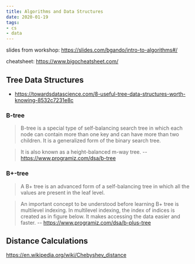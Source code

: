 ```yaml
---
title: Algorithms and Data Structures
date: 2020-01-19
tags: 
- cs
- data
---
```


slides from workshop: <https://slides.com/bgando/intro-to-algorithms#/>

cheatsheet: <https://www.bigocheatsheet.com/>

## Tree Data Structures

- <https://towardsdatascience.com/8-useful-tree-data-structures-worth-knowing-8532c7231e8c>

### B-tree

> B-tree is a special type of self-balancing search tree in which each node can contain more than one key and can have more than two children. It is a generalized form of the binary search tree.

> It is also known as a height-balanced m-way tree.
-- <https://www.programiz.com/dsa/b-tree>

### B+-tree

>A B+ tree is an advanced form of a self-balancing tree in which all the values are present in the leaf level.

> An important concept to be understood before learning B+ tree is multilevel indexing. In multilevel indexing, the index of indices is created as in figure below. It makes accessing the data easier and faster.
-- <https://www.programiz.com/dsa/b-plus-tree>

## Distance Calculations

<https://en.wikipedia.org/wiki/Chebyshev_distance>

